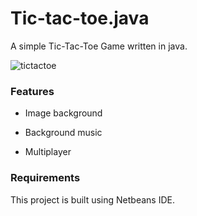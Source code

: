 # Tic-tac-toe.java

A simple Tic-Tac-Toe Game written in java.

![tictactoe](http://i.imgur.com/NrtXMWJ.png)



### Features

* Image background

* Background music

* Multiplayer



### Requirements

This project is built using Netbeans IDE.
